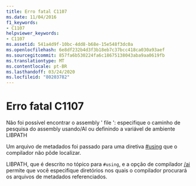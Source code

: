 ```yaml
---
title: Erro fatal C1107
ms.date: 11/04/2016
f1_keywords:
- C1107
helpviewer_keywords:
- C1107
ms.assetid: 541a4d9f-10bc-4dd8-b68e-15e548f3dc0a
ms.openlocfilehash: 6e8df232b4d3f3b18eb7c37bcc418ca030a93aef
ms.sourcegitcommit: 857fa6b530224fa6c18675138043aba9aa0619fb
ms.translationtype: MT
ms.contentlocale: pt-BR
ms.lasthandoff: 03/24/2020
ms.locfileid: "80203782"
---
```

# <a name="fatal-error-c1107"></a>Erro fatal C1107

Não foi possível encontrar o assembly ' file ': especifique o caminho de pesquisa do assembly usando/AI ou definindo a variável de ambiente LIBPATH

Um arquivo de metadados foi passado para uma diretiva [#using](../../preprocessor/hash-using-directive-cpp.md) que o compilador não pôde localizar.

LIBPATH, que é descrito no tópico para `#using`, e a opção de compilador [/ai](../../build/reference/ai-specify-metadata-directories.md) permite que você especifique diretórios nos quais o compilador procurará os arquivos de metadados referenciados.
